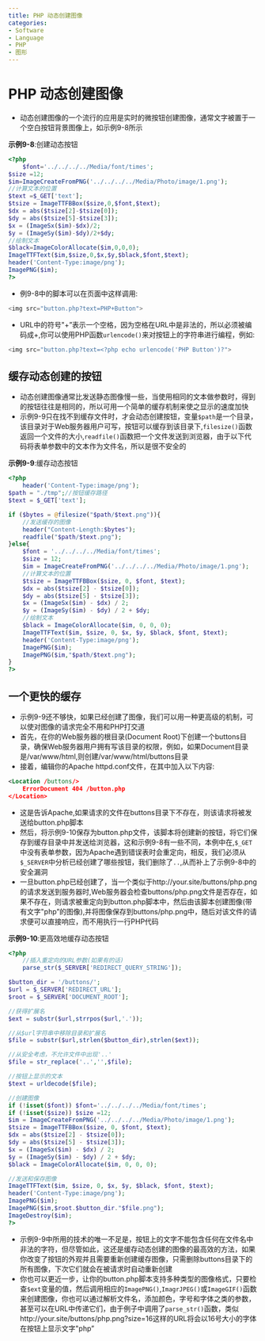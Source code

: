 ```yaml
---
title: PHP 动态创建图像
categories:
- Software
- Language
- PHP
- 图形
---
```

# PHP 动态创建图像

- 动态创建图像的一个流行的应用是实时的微按钮创建图像，通常文字被置于一个空白按钮背景图像上，如示例9-8所示

**示例9-8**:创建动态按钮

```php
<?php
    $font='../../../../Media/font/times';
$size =12;
$im=ImageCreateFromPNG('../../../../Media/Photo/image/1.png');
//计算文本的位置
$text =$_GET['text'];
$tsize = ImageTTFBBox($size,0,$font,$text);
$dx = abs($tsize[2]-$tsize[0]);
$dy = abs($tsize[5]-$tsize[3]);
$x = (ImageSx($im)-$dx)/2;
$y = (ImageSy($im)-$dy)/2+$dy;
//绘制文本
$black=ImageColorAllocate($im,0,0,0);
ImageTTFText($im,$size,0,$x,$y,$black,$font,$text);
header('Content-Type:image/png');
ImagePNG($im);
?>
```

- 例9-8中的脚本可以在页面中这样调用:

```php
<img src="button.php?text=PHP+Button">
```

- URL中的符号"+”表示一个空格，因为空格在URL中是非法的，所以必须被编码成+,你可以使用PHP函数`urlencode()`来对按钮上的字符串进行编程，例如:

```php
<img src="button.php?text=<?php echo urlencode('PHP Button')?">
```

## 缓存动态创建的按钮

- 动态创建图像通常比发送静态图像慢一些，当使用相同的文本做参数时，得到的按钮往往是相同的，所以可用一个简单的缓存机制来使之显示的速度加快
- 示例9-9只在找不到缓存文件时，才会动态创建按钮，变量`$path`是一个目录，该目录对于Web服务器用户可写，按钮可以缓存到该目录下,`filesize()`函数返回一个文件的大小,`readfile()`函数把一个文件发送到浏览器，由于以下代码将表单参数中的文本作为文件名，所以是很不安全的

**示例9-9**:缓存动态按钮

```php
<?php
    header('Content-Type:image/png');
$path = "./tmp";//按钮缓存路径
$text = $_GET['text'];

if ($bytes = @filesize("$path/$text.png")){
    //发送缓存的图像
    header("Content-Length:$bytes");
    readfile("$path/$text.png");
}else{
    $font = '../../../../Media/font/times';
    $size = 12;
    $im = ImageCreateFromPNG('../../../../Media/Photo/image/1.png');
    //计算文本的位置
    $tsize = ImageTTFBBox($size, 0, $font, $text);
    $dx = abs($tsize[2] - $tsize[0]);
    $dy = abs($tsize[5] - $tsize[3]);
    $x = (ImageSx($im) - $dx) / 2;
    $y = (ImageSy($im) - $dy) / 2 + $dy;
    //绘制文本
    $black = ImageColorAllocate($im, 0, 0, 0);
    ImageTTFText($im, $size, 0, $x, $y, $black, $font, $text);
    header('Content-Type:image/png');
    ImagePNG($im);
    ImagePNG($im,"$path/$text.png");
}
?>
```

## 一个更快的缓存

- 示例9-9还不够快，如果已经创建了图像，我们可以用一种更高级的机制，可以使对图像的请求完全不用和PHP打交道
- 首先，在你的Web服务器的根目录(Document Root)下创建一个buttons目录，确保Web服务器用户拥有写该目录的权限，例如，如果Document目录是/var/www/html,则创建/var/www/html/buttons目录
- 接着，编辑你的Apache httpd.conf文件，在其中加入以下内容:

```xml
<Location /buttons/>
	ErrorDocument 404 /button.php
</Location>
```

- 这是告诉Apache,如果请求的文件在buttons目录下不存在，则该请求将被发送给button.php脚本
- 然后，将示例9-10保存为button.php文件，该脚本将创建新的按钮，将它们保存到缓存目录中并发送给浏览器，这和示例9-8有一些不同，本例中在,`$_GET`中没有表单参数，因为Apache遇到错误表时会重定向，相反，我们必须从`$_SERVER`中分析已经创建了哪些按钮，我们删除了`..`,从而补上了示例9-8中的安全漏洞
- 一旦button.php已经创建了，当一个类似于http://your.site/buttons/php.png的请求发送到服务器时,Web服务器会检查buttons/php.png文件是否存在，如果不存在，则请求被重定向到button.php脚本中，然后由该脚本创建图像(带有文字"php”的图像),并将图像保存到buttons/php.png中，随后对该文件的请求便可以直接响应，而不用执行一行PHP代码

**示例9-10**:更高效地缓存动态按钮

```php
<?php
    //插入重定向的URL参数(如果有的话)
    parse_str($_SERVER['REDIRECT_QUERY_STRING']);

$button_dir = '/buttons/';
$url = $_SERVER['REDIRECT_URL'];
$root = $_SERVER['DOCUMENT_ROOT'];

//获得扩展名
$ext = substr($url,strrpos($url,'.'));

//从$url字符串中移除目录和扩展名
$file = substr($url,strlen($button_dir),strlen($ext));

//从安全考虑，不允许文件中出现'..'
$file = str_replace('..','',$file);

//按钮上显示的文本
$text = urldecode($file);

//创建图像
if (!isset($font)) $font='../../../../Media/font/times';
if (!isset($size)) $size =12;
$im = ImageCreateFromPNG('../../../../Media/Photo/image/1.png');
$tsize = ImageTTFBBox($size, 0, $font, $text);
$dx = abs($tsize[2] - $tsize[0]);
$dy = abs($tsize[5] - $tsize[3]);
$x = (ImageSx($im) - $dx) / 2;
$y = (ImageSy($im) - $dy) / 2 + $dy;
$black = ImageColorAllocate($im, 0, 0, 0);

//发送和保存图像
ImageTTFText($im, $size, 0, $x, $y, $black, $font, $text);
header('Content-Type:image/png');
ImagePNG($im);
ImagePNG($im,$root.$button_dir."$file.png");
ImageDestroy($im);
?>
```

- 示例9-9中所用的技术的唯一不足是，按钮上的文字不能包含任何在文件名中非法的字符，但尽管如此，这还是缓存动态创建的图像的最高效的方法，如果你改变了按钮的外观并且需要重新创建缓存图像，只需删除buttons目录下的所有图像，下次它们就会在被请求时自动重新创建
- 你也可以更近一步，让你的button.php脚本支持多种类型的图像格式，只要检查`$ext`变量的值，然后调用相应的`ImagePNG()`,`ImagrJPEG()`或`ImageGIF()`函数来创建图像，你也可以通过解析文件名，添加颜色，字号和字体之类的参数，甚至可以在URL中传递它们，由于例子中调用了`parse_str()`函数，类似http://your.site/buttons/php.png?size=16这样的URL将会以16号大小的字体在按钮上显示文字"php”

